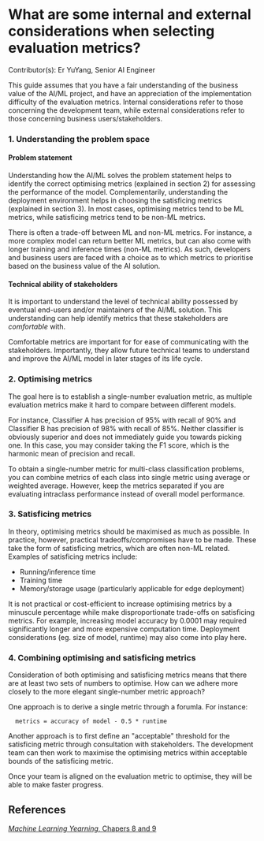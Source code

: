 # What are some internal and external considerations when selecting evaluation metrics?

Contributor(s): Er YuYang, Senior AI Engineer

This guide assumes that you have a fair understanding of the business value of the AI/ML project, and have an appreciation of the implementation difficulty of the evaluation metrics. Internal considerations refer to those concerning the development team, while external considerations refer to those concerning business users/stakeholders.

### 1. Understanding the problem space

#### Problem statement

Understanding how the AI/ML solves the problem statement helps to identify the correct optimising metrics (explained in section 2) for assessing the performance of the model. Complementarily, understanding the deployment environment helps in choosing the satisficing metrics (explained in section 3). In most cases, optimising metrics tend to be ML metrics, while satisficing metrics tend to be non-ML metrics.

There is often a trade-off between ML and non-ML metrics. For instance, a more complex model can return better ML metrics, but can also come with longer training and inference times (non-ML metrics). As such, developers and business users are faced with a choice as to which metrics to prioritise based on the business value of the AI solution.

#### Technical ability of stakeholders

It is important to understand the level of technical ability possessed by eventual end-users and/or maintainers of the AI/ML solution. This understanding can help identify metrics that these stakeholders are *comfortable* with.

Comfortable metrics are important for for ease of communicating with the stakeholders. Importantly, they allow future technical teams to understand and improve the AI/ML model in later stages of its life cycle.

### 2. Optimising metrics

The goal here is to establish a single-number evaluation metric, as multiple evaluation metrics make it hard to compare between different models.

For instance, Classifier A has precision of 95% with recall of 90% and Classifier B has precision of 98% with recall of 85%. Neither classifier is obviously superior and does not immediately guide you towards picking one. In this case, you may consider taking the F1 score, which is the harmonic mean of precision and recall.

To obtain a single-number metric for multi-class classification problems, you can combine metrics of each class into single metric using average or weighted average. However, keep the metrics separated if you are evaluating intraclass performance instead of overall model performance.

### 3. Satisficing metrics

In theory, optimising metrics should be maximised as much as possible. In practice, however, practical tradeoffs/compromises have to be made. These take the form of satisficing metrics, which are often non-ML related. Examples of satisficing metrics include:

- Running/inference time
- Training time
- Memory/storage usage (particularly applicable for edge deployment)

It is not practical or cost-efficient to increase optimising metrics by a minuscule percentage while make disproportionate trade-offs on satisficing metrics. For example, increasing model accuracy by 0.0001 may required significantly longer and more expensive computation time. Deployment considerations (eg. size of model, runtime) may also come into play here.

### 4. Combining optimising and satisficing metrics

Consideration of both optimising and satisficing metrics means that there are at least two sets of numbers to optimise. How can we adhere more closely to the more elegant single-number metric approach?

One approach is to derive a single metric through a forumla. For instance:

      metrics = accuracy of model - 0.5 * runtime

Another approach is to first define an "acceptable" threshold for the satisficing metric through consultation with stakeholders. The development team can then work to maximise the optimising metrics within acceptable bounds of the satisficing metric.

Once your team is aligned on the evaluation metric to optimise, they will be able to make faster progress.

## References
[*Machine Learning Yearning*, Chapers 8 and 9](https://github.com/ajaymache/machine-learning-yearning/blob/master/full%20book/machine-learning-yearning.pdf)